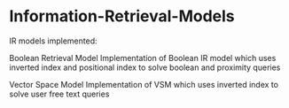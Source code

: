 # Information-Retrieval-Models

IR models implemented: 

Boolean Retrieval Model
Implementation of Boolean IR model which uses inverted index and positional index to solve boolean and proximity queries

Vector Space Model
Implementation of VSM which uses inverted index to solve user free text queries

